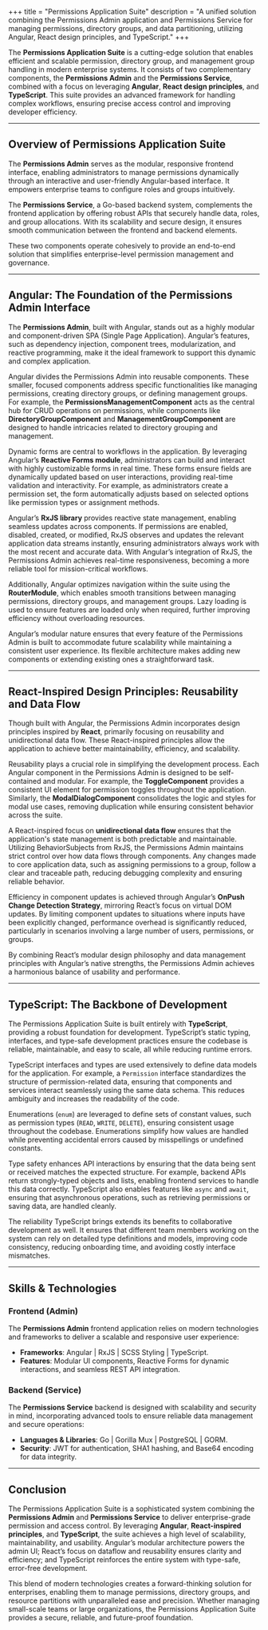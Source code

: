 +++
title = "Permissions Application Suite"
description = "A unified solution combining the Permissions Admin application and Permissions Service for managing permissions, directory groups, and data partitioning, utilizing Angular, React design principles, and TypeScript."
+++

The **Permissions Application Suite** is a cutting-edge solution that enables efficient and scalable permission, directory group, and management group handling in modern enterprise systems. It consists of two complementary components, the **Permissions Admin** and the **Permissions Service**, combined with a focus on leveraging **Angular**, **React design principles**, and **TypeScript**. This suite provides an advanced framework for handling complex workflows, ensuring precise access control and improving developer efficiency.

---

## Overview of Permissions Application Suite

The **Permissions Admin** serves as the modular, responsive frontend interface, enabling administrators to manage permissions dynamically through an interactive and user-friendly Angular-based interface. It empowers enterprise teams to configure roles and groups intuitively.

The **Permissions Service**, a Go-based backend system, complements the frontend application by offering robust APIs that securely handle data, roles, and group allocations. With its scalability and secure design, it ensures smooth communication between the frontend and backend elements.

These two components operate cohesively to provide an end-to-end solution that simplifies enterprise-level permission management and governance.

---

## Angular: The Foundation of the Permissions Admin Interface

The **Permissions Admin**, built with Angular, stands out as a highly modular and component-driven SPA (Single Page Application). Angular’s features, such as dependency injection, component trees, modularization, and reactive programming, make it the ideal framework to support this dynamic and complex application.

Angular divides the Permissions Admin into reusable components. These smaller, focused components address specific functionalities like managing permissions, creating directory groups, or defining management groups. For example, the **PermissionsManagementComponent** acts as the central hub for CRUD operations on permissions, while components like **DirectoryGroupComponent** and **ManagementGroupComponent** are designed to handle intricacies related to directory grouping and management.

Dynamic forms are central to workflows in the application. By leveraging Angular’s **Reactive Forms module**, administrators can build and interact with highly customizable forms in real time. These forms ensure fields are dynamically updated based on user interactions, providing real-time validation and interactivity. For example, as administrators create a permission set, the form automatically adjusts based on selected options like permission types or assignment methods.

Angular’s **RxJS library** provides reactive state management, enabling seamless updates across components. If permissions are enabled, disabled, created, or modified, RxJS observes and updates the relevant application data streams instantly, ensuring administrators always work with the most recent and accurate data. With Angular’s integration of RxJS, the Permissions Admin achieves real-time responsiveness, becoming a more reliable tool for mission-critical workflows.

Additionally, Angular optimizes navigation within the suite using the **RouterModule**, which enables smooth transitions between managing permissions, directory groups, and management groups. Lazy loading is used to ensure features are loaded only when required, further improving efficiency without overloading resources.

Angular’s modular nature ensures that every feature of the Permissions Admin is built to accommodate future scalability while maintaining a consistent user experience. Its flexible architecture makes adding new components or extending existing ones a straightforward task.

---

## React-Inspired Design Principles: Reusability and Data Flow

Though built with Angular, the Permissions Admin incorporates design principles inspired by **React**, primarily focusing on reusability and unidirectional data flow. These React-inspired principles allow the application to achieve better maintainability, efficiency, and scalability.

Reusability plays a crucial role in simplifying the development process. Each Angular component in the Permissions Admin is designed to be self-contained and modular. For example, the **ToggleComponent** provides a consistent UI element for permission toggles throughout the application. Similarly, the **ModalDialogComponent** consolidates the logic and styles for modal use cases, removing duplication while ensuring consistent behavior across the suite.

A React-inspired focus on **unidirectional data flow** ensures that the application's state management is both predictable and maintainable. Utilizing BehaviorSubjects from RxJS, the Permissions Admin maintains strict control over how data flows through components. Any changes made to core application data, such as assigning permissions to a group, follow a clear and traceable path, reducing debugging complexity and ensuring reliable behavior.

Efficiency in component updates is achieved through Angular’s **OnPush Change Detection Strategy**, mirroring React’s focus on virtual DOM updates. By limiting component updates to situations where inputs have been explicitly changed, performance overhead is significantly reduced, particularly in scenarios involving a large number of users, permissions, or groups.

By combining React’s modular design philosophy and data management principles with Angular’s native strengths, the Permissions Admin achieves a harmonious balance of usability and performance.

---

## TypeScript: The Backbone of Development

The Permissions Application Suite is built entirely with **TypeScript**, providing a robust foundation for development. TypeScript’s static typing, interfaces, and type-safe development practices ensure the codebase is reliable, maintainable, and easy to scale, all while reducing runtime errors.

TypeScript interfaces and types are used extensively to define data models for the application. For example, a `Permission` interface standardizes the structure of permission-related data, ensuring that components and services interact seamlessly using the same data schema. This reduces ambiguity and increases the readability of the code.

Enumerations (`enum`) are leveraged to define sets of constant values, such as permission types (`READ`, `WRITE`, `DELETE`), ensuring consistent usage throughout the codebase. Enumerations simplify how values are handled while preventing accidental errors caused by misspellings or undefined constants.

Type safety enhances API interactions by ensuring that the data being sent or received matches the expected structure. For example, backend APIs return strongly-typed objects and lists, enabling frontend services to handle this data correctly. TypeScript also enables features like `async` and `await`, ensuring that asynchronous operations, such as retrieving permissions or saving data, are handled cleanly.

The reliability TypeScript brings extends its benefits to collaborative development as well. It ensures that different team members working on the system can rely on detailed type definitions and models, improving code consistency, reducing onboarding time, and avoiding costly interface mismatches.

---

## Skills & Technologies

### Frontend (Admin)
The **Permissions Admin** frontend application relies on modern technologies and frameworks to deliver a scalable and responsive user experience:

- **Frameworks**: Angular | RxJS | SCSS Styling | TypeScript.
- **Features**: Modular UI components, Reactive Forms for dynamic interactions, and seamless REST API integration.

### Backend (Service)
The **Permissions Service** backend is designed with scalability and security in mind, incorporating advanced tools to ensure reliable data management and secure operations:

- **Languages & Libraries**: Go | Gorilla Mux | PostgreSQL | GORM.
- **Security**: JWT for authentication, SHA1 hashing, and Base64 encoding for data integrity.

---

## Conclusion

The Permissions Application Suite is a sophisticated system combining the **Permissions Admin** and **Permissions Service** to deliver enterprise-grade permission and access control. By leveraging **Angular**, **React-inspired principles**, and **TypeScript**, the suite achieves a high level of scalability, maintainability, and usability. Angular’s modular architecture powers the admin UI; React’s focus on dataflow and reusability ensures clarity and efficiency; and TypeScript reinforces the entire system with type-safe, error-free development.

This blend of modern technologies creates a forward-thinking solution for enterprises, enabling them to manage permissions, directory groups, and resource partitions with unparalleled ease and precision. Whether managing small-scale teams or large organizations, the Permissions Application Suite provides a secure, reliable, and future-proof foundation.